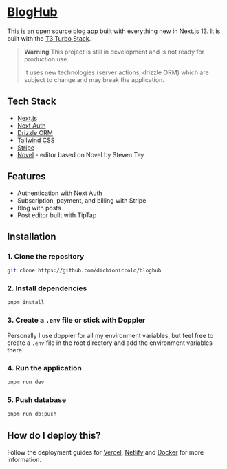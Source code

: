 # [BlogHub](https://app.bloghub.it/)

This is an open source blog app built with everything new in Next.js 13. It is built with the [T3 Turbo Stack](https://github.com/t3-oss/create-t3-turbo).

> **Warning**
> This project is still in development and is not ready for production use.
>
> It uses new technologies (server actions, drizzle ORM) which are subject to change and may break the application.

## Tech Stack

- [Next.js](https://nextjs.org)
- [Next Auth](https://next-auth.js.org/)
- [Drizzle ORM](https://orm.drizzle.team)
- [Tailwind CSS](https://tailwindcss.com)
- [Stripe](https://stripe.com)
- [Novel](https://github.com/steven-tey/novel) - editor based on Novel by Steven Tey

## Features

- Authentication with Next Auth
- Subscription, payment, and billing with Stripe
- Blog with posts
- Post editor built with TipTap

## Installation

### 1. Clone the repository

```bash
git clone https://github.com/dichioniccolo/bloghub
```

### 2. Install dependencies

```bash
pnpm install
```

### 3. Create a `.env` file or stick with Doppler

Personally I use doppler for all my environment variables,
but feel free to create a `.env` file in the root directory and add the environment variables there.

### 4. Run the application

```bash
pnpm run dev
```

### 5. Push database

```bash
pnpm run db:push
```

## How do I deploy this?

Follow the deployment guides for [Vercel](https://create.t3.gg/en/deployment/vercel), [Netlify](https://create.t3.gg/en/deployment/netlify) and [Docker](https://create.t3.gg/en/deployment/docker) for more information.
